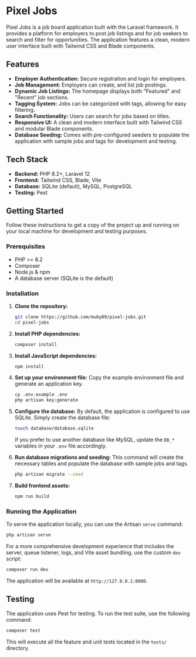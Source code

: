 # Pixel Jobs

Pixel Jobs is a job board application built with the Laravel framework. It provides a platform for employers to post job listings and for job seekers to search and filter for opportunities. The application features a clean, modern user interface built with Tailwind CSS and Blade components.

## Features

-   **Employer Authentication:** Secure registration and login for employers.
-   **Job Management:** Employers can create, and list job postings.
-   **Dynamic Job Listings:** The homepage displays both "Featured" and "Recent" job sections.
-   **Tagging System:** Jobs can be categorized with tags, allowing for easy filtering.
-   **Search Functionality:** Users can search for jobs based on titles.
-   **Responsive UI:** A clean and modern interface built with Tailwind CSS and modular Blade components.
-   **Database Seeding:** Comes with pre-configured seeders to populate the application with sample jobs and tags for development and testing.

## Tech Stack

-   **Backend:** PHP 8.2+, Laravel 12
-   **Frontend:** Tailwind CSS, Blade, Vite
-   **Database:** SQLite (default), MySQL, PostgreSQL
-   **Testing:** Pest

## Getting Started

Follow these instructions to get a copy of the project up and running on your local machine for development and testing purposes.

### Prerequisites

-   PHP >= 8.2
-   Composer
-   Node.js & npm
-   A database server (SQLite is the default)

### Installation

1.  **Clone the repository:**
    ```sh
    git clone https://github.com/muby09/pixel-jobs.git
    cd pixel-jobs
    ```

2.  **Install PHP dependencies:**
    ```sh
    composer install
    ```

3.  **Install JavaScript dependencies:**
    ```sh
    npm install
    ```

4.  **Set up your environment file:**
    Copy the example environment file and generate an application key.
    ```sh
    cp .env.example .env
    php artisan key:generate
    ```

5.  **Configure the database:**
    By default, the application is configured to use SQLite. Simply create the database file:
    ```sh
    touch database/database.sqlite
    ```
    If you prefer to use another database like MySQL, update the `DB_*` variables in your `.env` file accordingly.

6.  **Run database migrations and seeding:**
    This command will create the necessary tables and populate the database with sample jobs and tags.
    ```sh
    php artisan migrate --seed
    ```

7.  **Build frontend assets:**
    ```sh
    npm run build
    ```

### Running the Application

To serve the application locally, you can use the Artisan `serve` command:

```sh
php artisan serve
```

For a more comprehensive development experience that includes the server, queue listener, logs, and Vite asset bundling, use the custom `dev` script:

```sh
composer run dev
```

The application will be available at `http://127.0.0.1:8000`.

## Testing

The application uses Pest for testing. To run the test suite, use the following command:

```sh
composer test
```
This will execute all the feature and unit tests located in the `tests/` directory.
